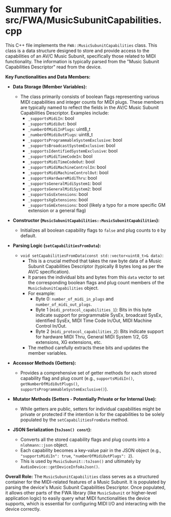 # Summary for src/FWA/MusicSubunitCapabilities.cpp

This C++ file implements the `FWA::MusicSubunitCapabilities` class. This class is a data structure designed to store and provide access to the capabilities of an AV/C Music Subunit, specifically those related to MIDI functionality. The information is typically parsed from the "Music Subunit Capabilities Descriptor" read from the device.

**Key Functionalities and Data Members:**

-   **Data Storage (Member Variables):**
    -   The class primarily consists of boolean flags representing various MIDI capabilities and integer counts for MIDI plugs. These members are typically named to reflect the fields in the AV/C Music Subunit Capabilities Descriptor. Examples include:
        -   `_supportsMidiIn`: bool
        -   `_supportsMidiOut`: bool
        -   `_numberOfMidiInPlugs`: uint8_t
        -   `_numberOfMidiOutPlugs`: uint8_t
        -   `_supportsProgrammableSystemExclusive`: bool
        -   `_supportsBroadcastSystemExclusive`: bool
        -   `_supportsIdentifiedSystemExclusive`: bool
        -   `_supportsMidiTimeCodeIn`: bool
        -   `_supportsMidiTimeCodeOut`: bool
        -   `_supportsMidiMachineControlIn`: bool
        -   `_supportsMidiMachineControlOut`: bool
        -   `_supportsHardwareMidiThru`: bool
        -   `_supportsGeneralMidiSystem1`: bool
        -   `_supportsGeneralMidiSystem2`: bool
        -   `_supportsGsExtensions`: bool
        -   `_supportsXgExtensions`: bool
        -   `_supportsGmExtensions`: bool (likely a typo for a more specific GM extension or a general flag)

-   **Constructor (`MusicSubunitCapabilities::MusicSubunitCapabilities`):**
    -   Initializes all boolean capability flags to `false` and plug counts to `0` by default.

-   **Parsing Logic (`setCapabilitiesFromData`):**
    -   `void setCapabilitiesFromData(const std::vector<uint8_t>& data)`:
        -   This is a crucial method that takes the raw byte data of a Music Subunit Capabilities Descriptor (typically 8 bytes long as per the AV/C specification).
        -   It parses the individual bits and bytes from this `data` vector to set the corresponding boolean flags and plug count members of the `MusicSubunitCapabilities` object.
        -   For example:
            -   Byte 0: `number_of_midi_in_plugs` and `number_of_midi_out_plugs`.
            -   Byte 1 (`midi_protocol_capabilities_1`): Bits in this byte indicate support for programmable SysEx, broadcast SysEx, identified SysEx, MIDI Time Code In/Out, MIDI Machine Control In/Out.
            -   Byte 2 (`midi_protocol_capabilities_2`): Bits indicate support for hardware MIDI Thru, General MIDI System 1/2, GS extensions, XG extensions, etc.
        -   The method carefully extracts these bits and updates the member variables.

-   **Accessor Methods (Getters):**
    -   Provides a comprehensive set of getter methods for each stored capability flag and plug count (e.g., `supportsMidiIn()`, `getNumberOfMidiOutPlugs()`, `supportsProgrammableSystemExclusive()`).

-   **Mutator Methods (Setters - Potentially Private or for Internal Use):**
    -   While getters are public, setters for individual capabilities might be private or protected if the intention is for the capabilities to be solely populated by the `setCapabilitiesFromData` method.

-   **JSON Serialization (`toJson() const`):**
    -   Converts all the stored capability flags and plug counts into a `nlohmann::json` object.
    -   Each capability becomes a key-value pair in the JSON object (e.g., `"supportsMidiIn": true`, `"numberOfMidiOutPlugs": 2`).
    -   This is used by `MusicSubunit::toJson()` and ultimately by `AudioDevice::getDeviceInfoAsJson()`.

**Overall Role:**
The `MusicSubunitCapabilities` class serves as a structured container for the MIDI-related features of a Music Subunit. It is populated by parsing the device's Music Subunit Capabilities Descriptor. Once populated, it allows other parts of the FWA library (like `MusicSubunit` or higher-level application logic) to easily query what MIDI functionalities the device supports, which is essential for configuring MIDI I/O and interacting with the device correctly.
